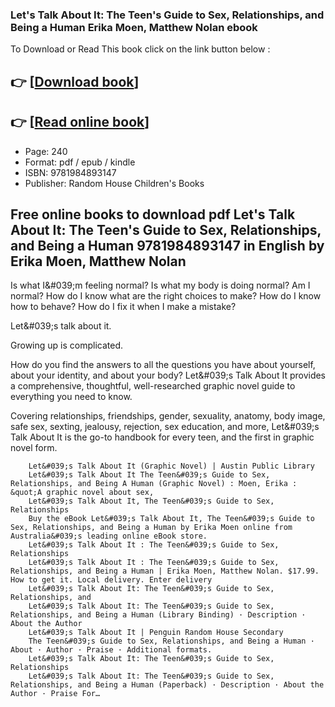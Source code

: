 ### Let's Talk About It: The Teen's Guide to Sex, Relationships, and Being a Human Erika Moen, Matthew Nolan ebook

To Download or Read This book click on the link button below :

## 👉  [**[Download book](http://filesbooks.info/download.php?group=book&from=github.com&id=593028&lnk=1060 "Download book")**]

## 👉  [**[Read online book](http://filesbooks.info/download.php?group=book&from=github.com&id=593028&lnk=1060 "Read online book")**]


* Page: 240
* Format: pdf / epub / kindle
* ISBN: 9781984893147
* Publisher: Random House Children&#039;s Books



## Free online books to download pdf Let's Talk About It: The Teen's Guide to Sex, Relationships, and Being a Human 9781984893147 in English  by Erika Moen, Matthew Nolan



Is what I&amp;#039;m feeling normal? Is what my body is doing normal? Am I normal? How do I know what are the right choices to make? How do I know how to behave? How do I fix it when I make a mistake?

 Let&amp;#039;s talk about it.

 Growing up is complicated.

 How do you find the answers to all the questions you have about yourself, about your identity, and about your body? Let&amp;#039;s Talk About It provides a comprehensive, thoughtful, well-researched graphic novel guide to everything you need to know.

 Covering relationships, friendships, gender, sexuality, anatomy, body image, safe sex, sexting, jealousy, rejection, sex education, and more, Let&amp;#039;s Talk About It is the go-to handbook for every teen, and the first in graphic novel form.


        Let&#039;s Talk About It (Graphic Novel) | Austin Public Library
        Let&#039;s Talk About It The Teen&#039;s Guide to Sex, Relationships, and Being A Human (Graphic Novel) : Moen, Erika : &quot;A graphic novel about sex, 
        Let&#039;s Talk About It, The Teen&#039;s Guide to Sex, Relationships
        Buy the eBook Let&#039;s Talk About It, The Teen&#039;s Guide to Sex, Relationships, and Being a Human by Erika Moen online from Australia&#039;s leading online eBook store.
        Let&#039;s Talk About It : The Teen&#039;s Guide to Sex, Relationships
        Let&#039;s Talk About It : The Teen&#039;s Guide to Sex, Relationships, and Being a Human | Erika Moen, Matthew Nolan. $17.99. How to get it. Local delivery. Enter delivery 
        Let&#039;s Talk About It: The Teen&#039;s Guide to Sex, Relationships, and
        Let&#039;s Talk About It: The Teen&#039;s Guide to Sex, Relationships, and Being a Human (Library Binding) · Description · About the Author 
        Let&#039;s Talk About It | Penguin Random House Secondary
        The Teen&#039;s Guide to Sex, Relationships, and Being a Human · About · Author · Praise · Additional formats.
        Let&#039;s Talk About It: The Teen&#039;s Guide to Sex, Relationships
        Let&#039;s Talk About It: The Teen&#039;s Guide to Sex, Relationships, and Being a Human (Paperback) · Description · About the Author · Praise For…
    




